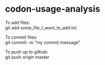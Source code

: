 # codon-usage-analysis


To add files: <br>
git add some_file_I_want_to_add.txt

To commit files: <br>
git commit -m "my commit message"


To push up to github: <br>
git push origin master
